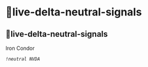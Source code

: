 # 🧇live-delta-neutral-signals

## 🧇live-delta-neutral-signals

Iron Condor&#x20;

_`!neutral NVDA`_
